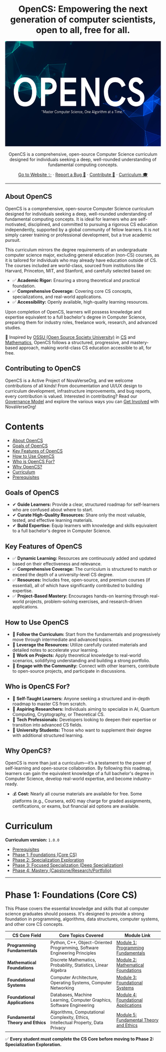 <h1 align="center">OpenCS: Empowering the next generation of computer scientists, open to all, free for all.</h1>

  
<p align="center">
  <a href="[Link to website]">
    <img src="./Img/OpenCS.jpg" alt="OpenCS logo" height="340" > </a>
</p>

<p align="center">
 OpenCS is a comprehensive, open-source Computer Science curriculum designed for individuals seeking a deep, well-rounded understanding of fundamental computing concepts. 
</p>

<p align="center">
  <a href="[Link to  website]">Go to Website ✨</a> ·
  <a href="[Link to bug reporting system (e.g., GitHub Issues)]">Report a Bug 🐞</a> ·
  <a href="[Link to contribution guidelines]">Contribute 🫶</a> ·
  <a href="[Link to curriculum overview/page]">Curriculum 🎓</a>
</p>

---

## About OpenCS

OpenCS is a comprehensive, open-source Computer Science curriculum designed for individuals seeking a deep, well-rounded understanding of fundamental computing concepts. It is ideal for learners who are self-motivated, disciplined, and committed to pursuing a rigorous CS education independently, supported by a global community of fellow learners.  It is *not* simply career training or professional development, but a true academic pursuit.

This curriculum mirrors the degree requirements of an undergraduate computer science major, excluding general education (non-CS) courses, as it is tailored for individuals who may already have education outside of CS. The courses included are world-class, sourced from institutions like Harvard, Princeton, MIT, and Stanford, and carefully selected based on:

*   ✅ **Academic Rigor:** Ensuring a strong theoretical and practical foundation.
*   ✅ **Comprehensive Coverage:** Covering core CS concepts, specializations, and real-world applications.
*   ✅ **Accessibility:** Openly available, high-quality learning resources.

Upon completion of OpenCS, learners will possess knowledge and expertise equivalent to a full bachelor's degree in Computer Science, preparing them for industry roles, freelance work, research, and advanced studies.

🚀 Inspired by [OSSU (Open Source Society University)](https://github.com/ossu) in [CS](https://github.com/ossu/computer-science) and [Mathematics](https://github.com/ossu/math), OpenCS follows a structured, progressive, and mastery-based approach, making world-class CS education accessible to all, for free.

## Contributing to OpenCS

OpenCS is a Active Project of NovaVerseOrg, and we welcome contributions of all kinds! From documentation and UI/UX design to curriculum development, infrastructure improvements, and bug reports, every contribution is valued. Interested in contributing? Read our [Governance Model]() and explore the various ways you can [Get Involved]() with NovaVerseOrg!


# Contents

- [About OpenCS](#about-opencs)  
- [Goals of OpenCS](#goals-of-opencs)
- [Key Features of OpenCS](#key-features-of-opencs)
- [How to Use OpenCS](#how-to-use-opencs)
- [Who is OpenCS For?](#who-is-opencs-for)
- [Why OpenCS?](#why-opencs)
- [Curriculum](#curriculum) 
- [Prerequisites](#prerequisites) 



## Goals of OpenCS

*   ✔ **Guide Learners:** Provide a clear, structured roadmap for self-learners who are confused about where to start.
*   ✔ **Curate High-Quality Resources:** Share only the most valuable, tested, and effective learning materials.
*   ✔ **Build Expertise:** Equip learners with knowledge and skills equivalent to a full bachelor's degree in Computer Science.

## Key Features of OpenCS

*   ✅ **Dynamic Learning:** Resources are continuously added and updated based on their effectiveness and relevance.
*   ✅ **Comprehensive Coverage:** The curriculum is structured to match or exceed the depth of a university-level CS degree.
*   ✅ **Resources:** Includes free, open-source, and premium courses (if essential), all of which have significantly contributed to building expertise.
*   ✅ **Project-Based Mastery:** Encourages hands-on learning through real-world projects, problem-solving exercises, and research-driven applications.

## How to Use OpenCS

*   🔹 **Follow the Curriculum:** Start from the fundamentals and progressively move through intermediate and advanced topics.
*   🔹 **Leverage the Resources:** Utilize carefully curated materials and detailed notes to accelerate your learning.
*   🔹 **Work on Projects:** Apply theoretical knowledge to real-world scenarios, solidifying understanding and building a strong portfolio.
*   🔹 **Engage with the Community:** Connect with other learners, contribute to open-source projects, and participate in discussions.

## Who is OpenCS For?

*   🔹 **Self-Taught Learners:** Anyone seeking a structured and in-depth roadmap to master CS from scratch.
*   🔹 **Aspiring Researchers:** Individuals aiming to specialize in AI, Quantum Computing, Cryptography, or Theoretical CS.
*   🔹 **Tech Professionals:** Developers looking to deepen their expertise or transition into advanced CS fields.
*   🔹 **University Students:** Those who want to supplement their degree with additional structured learning.

## Why OpenCS?

OpenCS is more than just a curriculum—it’s a testament to the power of self-learning and open-source collaboration. By following this roadmap, learners can gain the equivalent knowledge of a full bachelor's degree in Computer Science, develop real-world expertise, and become industry-ready.

*   💰 **Cost:** Nearly all course materials are available for free. Some platforms (e.g., Coursera, edX) may charge for graded assignments, certifications, or exams, but financial aid options are available.

# Curriculum

**Curriculum version:** `1.0.0`

- [Prerequisites](./Prerequisites/README.md) 
 - [Phase 1: Foundations (Core CS)](#phase-1-foundations-core-cs) 
 - [Phase 2: Specialization Exploration]() 
 - [Phase 3: Focused Specialization (Deep Specialization)]() 
 - [Phase 4: Mastery (Capstone/Research/Portfolio)]() 
 ---



# Phase 1: Foundations (Core CS)

This Phase covers the essential knowledge and skills that all computer science graduates should possess. It's designed to provide a strong foundation in programming, algorithms, data structures, computer systems, and other core CS concepts.

| CS Core Field | Core Topics Covered | Module Link |
|---|---|---|
| **Programming Fundamentals** | Python, C++, Object-Oriented Programming, Software Engineering Principles | [Module 1: Programming Fundamentals](./Foundations/README.md#module-1-programming-fundamentals) |
| **Mathematical Foundations** | Discrete Mathematics, Probability, Statistics, Linear Algebra | [Module 2: Mathematical Foundations](./Foundations/README.md#module-2-mathematical-foundations) |
| **Foundational Systems** | Computer Architecture, Operating Systems, Computer Networking | [Module 3: Foundational Systems](./Foundations/README.md#module-3-foundational-systems) |
| **Foundational Applications** | Databases, Machine Learning, Computer Graphics, Software Engineering | [Module 4: Foundational Applications](./Foundations/README.md#module-4-foundational-applications) |
| **Fundamental Theory and Ethics** | Algorithms, Computational Complexity, Ethics, Intellectual Property, Data Privacy | [Module 5: Fundamental Theory and Ethics](./Foundations/README.md#module-5-fundamental-theory-and-ethics) |

✅ **Every student must complete the CS Core before moving to Phase 2: Specialization Exploration.**